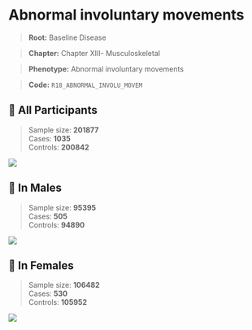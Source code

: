 # Abnormal involuntary movements

> **Root:** Baseline Disease  

> **Chapter:** Chapter XIII- Musculoskeletal  

> **Phenotype:** Abnormal involuntary movements  

> **Code:** `R18_ABNORMAL_INVOLU_MOVEM`

## 🧪 All Participants  
> Sample size: **201877**  
> Cases: **1035**  
> Controls: **200842**
<img src="/Disease/Figures/ALL/Incidence/R18_ABNORMAL_INVOLU_MOVEM.png"/>
<CsvTable src="/Disease_Data/ALL/Incidence/COX_R18_ABNORMAL_INVOLU_MOVEM.csv" label="🔍 View full results" />

## 👨 In Males  
> Sample size: **95395**  
> Cases: **505**  
> Controls: **94890**
<img src="/Disease/Figures/Male/Incidence/R18_ABNORMAL_INVOLU_MOVEM.png"/>
<CsvTable src="/Disease_Data/Male/Incidence/COX_R18_ABNORMAL_INVOLU_MOVEM.csv" label="🔍 View full results" />

## 👩 In Females  
> Sample size: **106482**  
> Cases: **530**  
> Controls: **105952**
<img src="/Disease/Figures/Female/Incidence/R18_ABNORMAL_INVOLU_MOVEM.png"/>
<CsvTable src="/Disease_Data/Female/Incidence/COX_R18_ABNORMAL_INVOLU_MOVEM.csv" label="🔍 View full results" />
